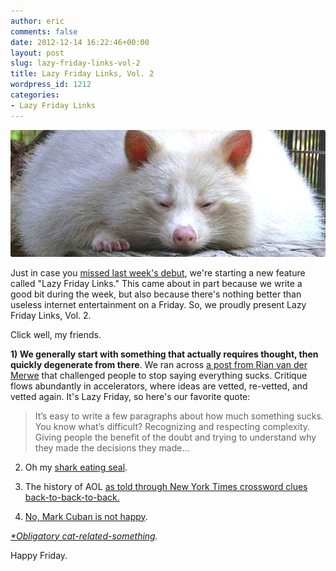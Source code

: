 ```yaml
---
author: eric
comments: false
date: 2012-12-14 16:22:46+00:00
layout: post
slug: lazy-friday-links-vol-2
title: Lazy Friday Links, Vol. 2
wordpress_id: 1212
categories:
- Lazy Friday Links
---
```


<img src="/images/blog/2012/12/lazy-friday-links-2.jpg" style="border-radius: 3px;">

Just in case you [missed last week's debut](/images/blog/2012/12/lazy-friday-links-vol-1/), we're starting a new feature called "Lazy Friday Links." This came about in part because we write a good bit during the week, but also because there's nothing better than useless internet entertainment on a Friday. So, we proudly present Lazy Friday Links, Vol. 2. 

Click well, my friends. 

<!-- more -->

**1) We generally start with something that actually requires thought, then quickly degenerate from there**.
We ran across [a post from Rian van der Merwe](http://www.elezea.com/2012/12/maybe-it-doesnt-suck/) that challenged people to stop saying everything sucks. Critique flows abundantly in accelerators, where ideas are vetted, re-vetted, and vetted again. It's Lazy Friday, so here's our favorite quote: 

> It’s easy to write a few paragraphs about how much something sucks. You know what’s difficult? Recognizing and respecting complexity. Giving people the benefit of the doubt and trying to understand why they made the decisions they made...

2) Oh my [shark eating seal](http://cdn.theatlantic.com/static/infocus/ngpc112812/s_n39_thegreat.jpg). 

3) The history of AOL [as told through New York Times crossword clues back-to-back-to-back.](http://qz.com/34213/the-history-of-aol-as-told-through-new-york-times-crossword-clues/)

4) [No, Mark Cuban is not happy](http://www.wired.com/images_blogs/business/2012/12/origin_3997330770.jpg). 

_[*Obligatory cat-related-something](http://s3-ec.buzzfed.com/static/enhanced/web05/2012/8/28/15/anigif_enhanced-buzz-2138-1346180512-6.gif)._

Happy Friday. 

